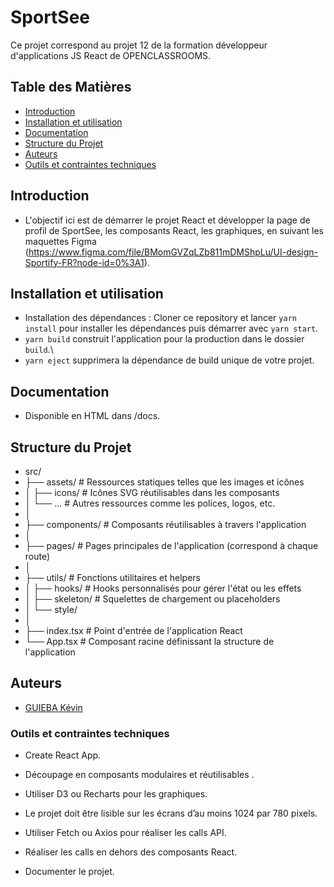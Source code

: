 # SportSee #

 Ce projet correspond au projet 12 de la formation développeur d'applications JS React de OPENCLASSROOMS.


 ## Table des Matières

- [Introduction](#introduction)
- [Installation et utilisation](#installation-et-utilisation)
- [Documentation](#documentation)
- [Structure du Projet](#structure-du-projet)
- [Auteurs](#auteurs)
- [Outils et contraintes techniques](#outils-et-contraintes-techniques) 


## Introduction

- L'objectif ici est de démarrer le projet React et développer la page de profil de SportSee, les composants React, les graphiques, en suivant les maquettes Figma (https://www.figma.com/file/BMomGVZqLZb811mDMShpLu/UI-design-Sportify-FR?node-id=0%3A1).


## Installation et utilisation

- Installation des dépendances : Cloner ce repository et lancer `yarn install` pour installer les dépendances puis démarrer avec `yarn start`.
- `yarn build` construit l'application pour la production dans le dossier `build`.\
- `yarn eject` supprimera la dépendance de build unique de votre projet. 


## Documentation

- Disponible en HTML dans /docs.

## Structure du Projet

- src/
- ├── assets/              # Ressources statiques telles que les images et icônes
- │   ├── icons/           # Icônes SVG réutilisables dans les composants
- │   └── ...              # Autres ressources comme les polices, logos, etc.
- │
- ├── components/          # Composants réutilisables à travers l'application
- │
- ├── pages/               # Pages principales de l'application (correspond à chaque route)   
- │
- ├── utils/               # Fonctions utilitaires et helpers
- │   ├── hooks/           # Hooks personnalisés pour gérer l'état ou les effets
- │   ├── skeleton/        # Squelettes de chargement ou placeholders
- │   └── style/  
- │
- ├── index.tsx            # Point d'entrée de l'application React
- └── App.tsx              # Composant racine définissant la structure de l'application

## Auteurs

- [GUIEBA Kévin](https://github.com/Kguie/)


### Outils et contraintes techniques ###

- Create React App.

- Découpage en composants modulaires et réutilisables .
- Utiliser D3 ou Recharts pour les graphiques.
- Le projet doit être lisible sur les écrans d’au moins 1024 par 780 pixels.

- Utiliser Fetch ou Axios pour réaliser les calls API.
- Réaliser les calls en dehors des composants React.

- Documenter le projet.

